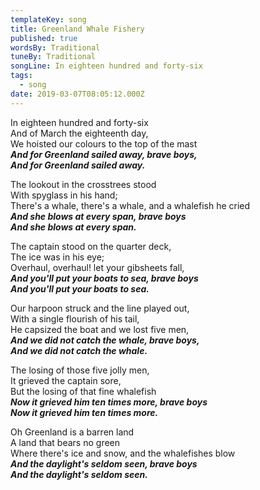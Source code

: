 ```yaml
---
templateKey: song
title: Greenland Whale Fishery
published: true
wordsBy: Traditional
tuneBy: Traditional
songLine: In eighteen hundred and forty-six
tags:
  - song
date: 2019-03-07T08:05:12.000Z
---
```

In eighteen hundred and forty-six\
And of March the eighteenth day,\
We hoisted our colours to the top of the mast\
***And for Greenland sailed away, brave boys,***\
***And for Greenland sailed away.***

The lookout in the crosstrees stood\
With spyglass in his hand;\
There's a whale, there's a whale, and a whalefish he cried\
***And she blows at every span, brave boys***\
***And she blows at every span.***

The captain stood on the quarter deck,\
The ice was in his eye;\
Overhaul, overhaul! let your gibsheets fall,\
***And you'll put your boats to sea, brave boys***\
***And you'll put your boats to sea.***

Our harpoon struck and the line played out,\
With a single flourish of his tail,\
He capsized the boat and we lost five men,\
***And we did not catch the whale, brave boys,***\
***And we did not catch the whale.***

The losing of those five jolly men,\
It grieved the captain sore,\
But the losing of that fine whalefish\
***Now it grieved him ten times more, brave boys***\
***Now it grieved him ten times more.***

Oh Greenland is a barren land\
A land that bears no green\
Where there's ice and snow, and the whalefishes blow\
***And the daylight's seldom seen, brave boys***\
***And the daylight's seldom seen.***
